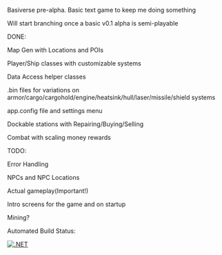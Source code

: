Basiverse pre-alpha. Basic text game to keep me doing something

Will start branching once a basic v0.1 alpha is semi-playable


DONE:

Map Gen with Locations and POIs

Player/Ship classes with customizable systems

Data Access helper classes

.bin files for variations on armor/cargo/cargohold/engine/heatsink/hull/laser/missile/shield systems

app.config file and settings menu

Dockable stations with Repairing/Buying/Selling

Combat with scaling money rewards

TODO:

Error Handling

NPCs and NPC Locations

Actual gameplay(Important!)

Intro screens for the game and on startup

Mining?

Automated Build Status:


[![.NET](https://github.com/Prophetofkirbo/Basiverse/actions/workflows/dotnet.yml/badge.svg)](https://github.com/Prophetofkirbo/Basiverse/actions/workflows/dotnet.yml)
